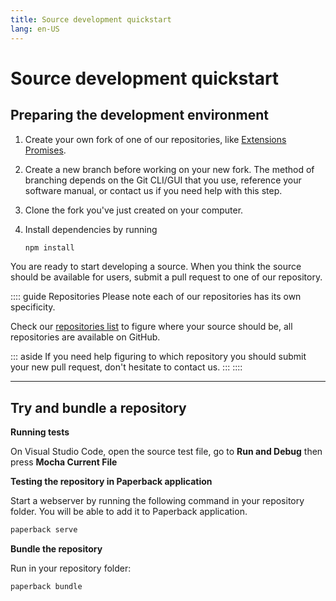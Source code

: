 ```yaml
---
title: Source development quickstart
lang: en-US
---
```


# Source development quickstart

## Preparing the development environment

1. Create your own fork of one of our repositories, like [Extensions Promises](https://github.com/Paperback-iOS/extensions-promises).

1. Create a new branch before working on your new fork. The method of branching depends on the Git CLI/GUI that you use, reference your software manual, or contact us if you need help with this step.

1. Clone the fork you've just created on your computer.

1. Install dependencies by running
   ```bash
   npm install
   ```

You are ready to start developing a source. When you think the source should be available for users, submit a pull request to one of our repository.

:::: guide Repositories
Please note each of our repositories has its own specificity.

Check our [repositories list]() to figure where your source should be, all repositories are available on GitHub.

::: aside
If you need help figuring to which repository you should submit your new pull request, don't hesitate to contact us.
:::
::::

---

## Try and bundle a repository

**Running tests**

On Visual Studio Code, open the source test file, go to **Run and Debug** then press **Mocha Current File**

**Testing the repository in Paperback application**

Start a webserver by running the following command in your repository folder. You will be able to add it to Paperback application. 
```bash
paperback serve
```

**Bundle the repository**

Run in your repository folder:
```bash
paperback bundle
```

<style>
.custom-block.aside
{
    text-align: left;
}
</style>
